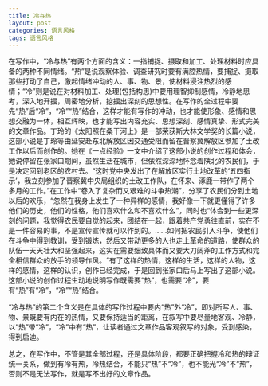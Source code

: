 ```yaml
---
title: 冷与热
layout: post
categories: 语言风格
tags: 语言风格
---
```


在写作中，“冷与热”有两个方面的含义：一指捕捉、摄取和加工、处理材料时应具备的两种不同情绪。“热”是说观察体验、调查研究时要有满腔热情，要捕捉、摄取那些打动了自己，激起情绪冲动的人、事、物、景，使材料浸注热烈的感情；“冷”则是说在对材料加工、处理(包括构思)中要用理智抑制感情，冷静地思考，深入地开掘，周密地分析，挖掘出深刻的思想性。在写作的全过程中要先“热”后“冷”，“冷”“热”结合，这样才能有写作的冲动，也才能使形象、感情和思想交融为一体，相互辉映，也才能写出内容充实、思想深刻、感情真挚、形式完美的文章作品。丁玲的《太阳照在桑干河上》是一部荣获斯大林文学奖的长篇小说，这部小说是丁玲等由延安赴东北解放区因交通受阻而留在晋察冀解放区参加了土改工作以后而创作的。她在《一点经验》一文中介绍了这部小说的创作过程和体会，她说停留在张家口期间，虽然生活在城市，但依然深深地怀念着陕北的农民们，于是决定回到老区的农村去。“这时党中央发出了在解放区实行土地改革的‘五四指示’，我立刻参加了晋察冀中央局组织的土改工作队，在怀来、涿鹿一带作了两个多月的工作。”在工作中“卷入了复杂而又艰难的斗争热潮”，分享了农民们分到土地以后的欢乐，“忽然在我身上发生了一种异样的感情，我好像一下就更懂得了许多他们的历史，他们的性格，他们喜欢什么和不喜欢什么”，同时也“体会到一些更深刻的问题，我觉得农民要自觉的起来，团结在一起，跟着共产党勇往直前，实在不是一件容易的事，不是宣传宣传就可以作到的。……如何把农民引入斗争，使他们在斗争中得到教训，受到锻炼，然后又带动更多的人也走上革命的道路，使群众的队伍一天天壮大和坚强起来，这实在需要细致具体而又要大刀阔斧的工作方式和完全相信群众的放手的领导作风。“有了这样的热情，这样的生活，这样的人物，这样的感情，这样的认识，创作已经完成，于是回到张家口后马上写出了这部小说。这部小说的创作过程生动地说明写作既需要“热”，也需要“冷”，要有“热”有“冷”，“冷”“热”结合。

“冷与热”的第二个含义是在具体的写作过程中要内“热”外“冷”，即对所写人、事、物、景既要有内在的热情，又要保持适当的距离，在叙写中要尽量地客观、冷静，以“热”带“冷”，“冷”中有“热”，让读者通过文章作品客观叙写的对象，受到感染，得到启迪。

总之，在写作中，不管是其全部过程，还是具体阶段，都要正确把握冷和热的辩证统一关系，做到有冷有热，冷热结合，不能只“热”不“冷”，也不能光“冷”不“热”，否则不是无法写作，就是写不出好的文章作品。 